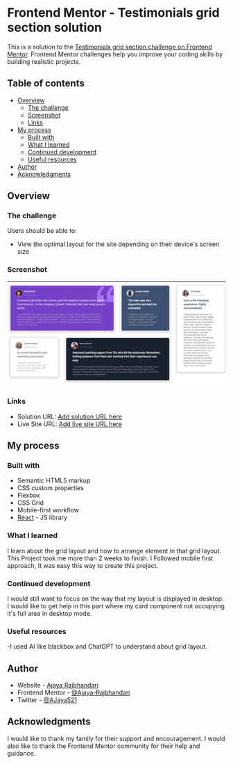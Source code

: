 
# Frontend Mentor - Testimonials grid section solution

This is a solution to the [Testimonials grid section challenge on Frontend Mentor](https://www.frontendmentor.io/challenges/testimonials-grid-section-Nnw6J7Un7). Frontend Mentor challenges help you improve your coding skills by building realistic projects. 

## Table of contents

- [Overview](#overview)
  - [The challenge](#the-challenge)
  - [Screenshot](#screenshot)
  - [Links](#links)
- [My process](#my-process)
  - [Built with](#built-with)
  - [What I learned](#what-i-learned)
  - [Continued development](#continued-development)
  - [Useful resources](#useful-resources)
- [Author](#author)
- [Acknowledgments](#acknowledgments)


## Overview

### The challenge

Users should be able to:

- View the optimal layout for the site depending on their device's screen size

### Screenshot

![](./screenshot.jpg)

### Links

- Solution URL: [Add solution URL here](https://github.com/Ajaya-Rajbhandari/testimonials-grid-sector)
- Live Site URL: [Add live site URL here](https://testimonials-grid-sector.vercel.app)

## My process

### Built with

- Semantic HTML5 markup
- CSS custom properties
- Flexbox
- CSS Grid
- Mobile-first workflow
- [React](https://reactjs.org/) - JS library



### What I learned

I learn about the grid layout and how to arrange element in that grid layout. This Project took me more than 2 weeks to finish. I Followed mobile first approach, It was easy this way to create this project.


### Continued development

I would still want to focus on the way that my layout is displayed in desktop.
I would like to get help in this part where my card component not occupying it's full area in desktop mode.

### Useful resources
-I used AI like blackbox and ChatGPT to understand about grid layout.



## Author

- Website - [Ajaya Rajbhandari](https://ajaya-rajbhandari.vercel.app)
- Frontend Mentor - [@Ajaya-Rajbhandari](https://www.frontendmentor.io/profile/Ajaya-Rajbhandari)
- Twitter - [@AJaya521](https://www.twitter.com/Ajaya521)


## Acknowledgments


I would like to thank my family for their support and encouragement. I would also like to thank the
Frontend Mentor community for their help and guidance. 

